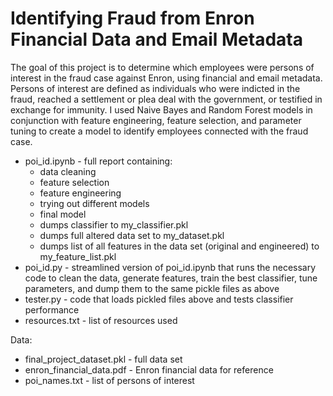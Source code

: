 # Identifying Fraud from Enron Financial Data and Email Metadata

The goal of this project is to determine which employees were persons of interest in the fraud case against Enron, using financial and email metadata.  Persons of interest are defined as individuals who were indicted in the fraud, reached a settlement or plea deal with the government, or testified in exchange for immunity.  I used Naive Bayes and Random Forest models in conjunction with feature engineering, feature selection, and parameter tuning to create a model to identify employees connected with the fraud case.

*  poi_id.ipynb - full report containing:
   - data cleaning
   - feature selection
   - feature engineering
   - trying out different models
   - final model
   - dumps classifier to my_classifier.pkl
   - dumps full altered data set to my_dataset.pkl
   - dumps list of all features in the data set (original and engineered) to my_feature_list.pkl
*  poi_id.py - streamlined version of poi_id.ipynb that runs the necessary code to clean the data, generate features, train the best classifier, tune parameters, and dump them to the same pickle files as above
*  tester.py - code that loads pickled files above and tests classifier performance
*  resources.txt - list of resources used

Data:
*  final_project_dataset.pkl - full data set
*  enron_financial_data.pdf - Enron financial data for reference
*  poi_names.txt - list of persons of interest
